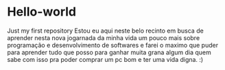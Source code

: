 # Hello-world
Just my first repository
Estou eu aqui neste belo recinto em busca de aprender nesta nova jogarnada da minha vida um pouco mais sobre programação e desenvolvimento de softwares e farei o maximo que puder para aprender tudo que posso para ganhar muita grana algum dia quem sabe com isso pra poder comprar um pc bom e ter uma vida digna. :)
